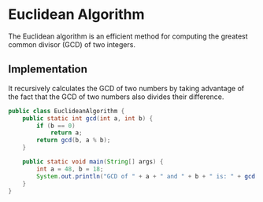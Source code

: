 
# Euclidean Algorithm

The Euclidean algorithm is an efficient method for computing the greatest common divisor (GCD) of two integers.

## Implementation

It recursively calculates the GCD of two numbers by taking advantage of the fact that the GCD of two numbers also divides their difference.

```java
public class EuclideanAlgorithm {
    public static int gcd(int a, int b) {
        if (b == 0)
            return a;
        return gcd(b, a % b);
    }

    public static void main(String[] args) {
        int a = 48, b = 18;
        System.out.println("GCD of " + a + " and " + b + " is: " + gcd(a, b));
    }
}
